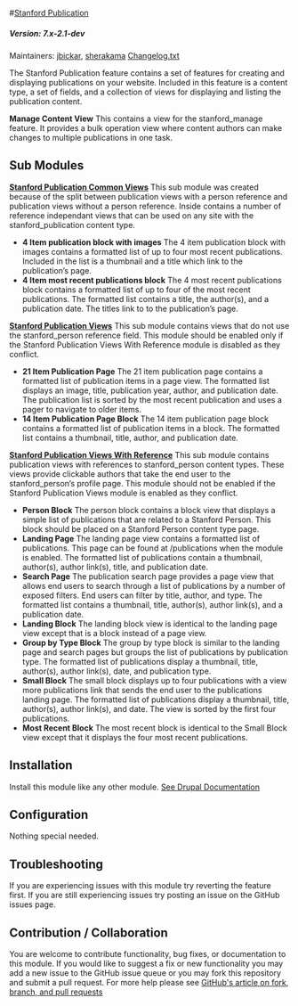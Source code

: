 #[Stanford Publication](https://github.com/SU-SWS/stanford_publication)
##### Version: 7.x-2.1-dev

Maintainers: [jbickar](https://github.com/jbickar), [sherakama](https://github.com/sherakama)
[Changelog.txt](CHANGELOG.txt)

The Stanford Publication feature contains a set of features for creating and displaying publications on your website. Included in this feature is a content type, a set of fields, and a collection of views for displaying and listing the publication content.

**Manage Content View**
This contains a view for the stanford_manage feature. It provides a bulk operation view where content authors can make changes to multiple publications in one task.


Sub Modules
---

**[Stanford Publication Common Views](modules/stanford_publication_common_views)**
This sub module was created because of the split between publication views with a person reference and publication views without a person reference. Inside contains a number of reference independant views that can be used on any site with the stanford_publication content type.

* **4 Item publication block with images**
The 4 item publication block with images contains a formatted list of up to four most recent publications. Included in the list is a thumbnail and a title which link to the publication’s page.
* **4 Item most recent publications block**
The 4 most recent publications block contains a formatted list of up to four of the most recent publications. The formatted list contains a title, the author(s), and a publication date. The titles link to to the publication’s page.

**[Stanford Publication Views](modules/stanford_publication_views)**
This sub module contains views that do not use the stanford_person reference field. This module should be enabled only if the Stanford Publication Views With Reference module is disabled as they conflict.

* **21 Item Publication Page**
The 21 item publication page contains a formatted list of publication items in a page view. The formatted list displays an image, title, publication year, author, and publication date. The publication list is sorted by the most recent publication and uses a pager to navigate to older items.
* **14 Item Publication Page Block**
The 14 item publication page block contains a formatted list of publication items in a block. The formatted list contains a thumbnail, title, author, and publication date.

**[Stanford Publication Views With Reference](modules/stanford_publication_views_reference)**
This sub module contains publication views with references to stanford_person content types. These views provide clickable authors that take the end user to the stanford_person’s profile page. This module should not be enabled if the Stanford Publication Views module is enabled as they conflict.

* **Person Block**
The person block contains a block view that displays a simple list of publications that are related to a Stanford Person. This block should be placed on a Stanford Person content type page.
* **Landing Page**
The landing page view contains a formatted list of publications. This page can be found at /publications when the module is enabled. The formatted list of publications contain a thumbnail, author(s), author link(s), title, and publication date.
* **Search Page**
The publication search page provides a page view that allows end users to search through a list of publications by a number of exposed filters. End users can filter by title, author, and type. The formatted list contains a thumbnail, title, author(s), author link(s), and a publication date.
* **Landing Block**
The landing block view is identical to the landing page view except that is a block instead of a page view.
* **Group by Type Block**
The group by type block is similar to the landing page and search pages but groups the list of publications by publication type. The formatted list of publications display a thumbnail, title, author(s), author link(s), date, and publication type.
* **Small Block**
The small block displays up to four publications with a view more publications link that sends the end user to the publications landing page. The formatted list of publications display a thumbnail, title, author(s), author link(s), and date. The view is sorted by the first four publications.
* **Most Recent Block**
The most recent block is identical to the Small Block view except that it displays the four most recent publications.


Installation
---

Install this module like any other module. [See Drupal Documentation](https://drupal.org/documentation/install/modules-themes/modules-7)

Configuration
---

Nothing special needed.

Troubleshooting
---

If you are experiencing issues with this module try reverting the feature first. If you are still experiencing issues try posting an issue on the GitHub issues page.

Contribution / Collaboration
---

You are welcome to contribute functionality, bug fixes, or documentation to this module. If you would like to suggest a fix or new functionality you may add a new issue to the GitHub issue queue or you may fork this repository and submit a pull request. For more help please see [GitHub's article on fork, branch, and pull requests](https://help.github.com/articles/using-pull-requests)
